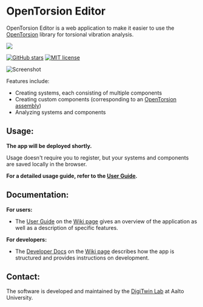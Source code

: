 # OpenTorsion Editor
OpenTorsion Editor is a web application to make it easier to use the [OpenTorsion](https://github.com/Aalto-Arotor/openTorsion "OpenTorsion") library for torsional vibration analysis.

![](https://raw.githubusercontent.com/AaltoIIC/OpenTorsion-Interface/59c0834bb506e4073082b3b6eba06e7383764853/docs/images/readme-button.svg)

[![GitHub stars](https://img.shields.io/github/stars/AaltoIIC/OpenTorsion-Interface.svg)](https://github.com/AaltoIIC/OpenTorsion-Interface) [![MIT license](https://img.shields.io/badge/License-MIT-blue.svg)](https://github.com/AaltoIIC/OpenTorsion-Interface/blob/main/LICENSE)

![Screenshot](https://github.com/AaltoIIC/OpenTorsion-Interface/blob/main/docs/images/screenshots.jpg?raw=true "Screenshot")

Features include:
- Creating systems, each consisting of multiple components
- Creating custom components (corresponding to an [OpenTorsion assembly](https://aalto-arotor.github.io/openTorsion/opentorsion.html#module-opentorsion.assembly "OpenTorsion assembly"))
- Analyzing systems and components

## Usage:
**The app will be deployed shortly.**

Usage doesn't require you to register, but your systems and components are saved locally in the browser.

**For a detailed usage guide, refer to the [User Guide](https://github.com/AaltoIIC/OpenTorsion-Interface/wiki/User-Guide "User Guide").**

## Documentation:
**For users:**
- The [User Guide](https://github.com/AaltoIIC/OpenTorsion-Interface/wiki/User-Guide "User Guide") on the [Wiki page](https://github.com/AaltoIIC/OpenTorsion-Interface/wiki "Wiki page") gives an overview of the application as well as a description of specific features.

**For developers:**
- The [Developer Docs](https://github.com/AaltoIIC/OpenTorsion-Interface/wiki/Developer-Docs "Developer Docs") on the [Wiki page](https://github.com/AaltoIIC/OpenTorsion-Interface/wiki "Wiki page") describes how the app is structured and provides instructions on development.

## Contact:
The software is developed and maintained by the [DigiTwin Lab](https://www.aalto.fi/en/aiic/digitwin "DigiTwin Lab") at Aalto University.